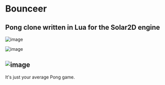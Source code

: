 # Bounceer
Pong clone written in Lua for the Solar2D engine
--------------------------------------------------
![image](https://user-images.githubusercontent.com/71272468/202723798-a861796e-a79f-401e-9578-91e799f212a0.png)

![image](https://user-images.githubusercontent.com/71272468/202723832-7c00e998-55b5-4f2e-ab03-abdbf30b8ba5.png)

![image](https://user-images.githubusercontent.com/71272468/202723873-eb76c2a8-8119-4d60-b0dc-a07807a95fbe.png)
--------------------------------------------------

It's just your average Pong game.

